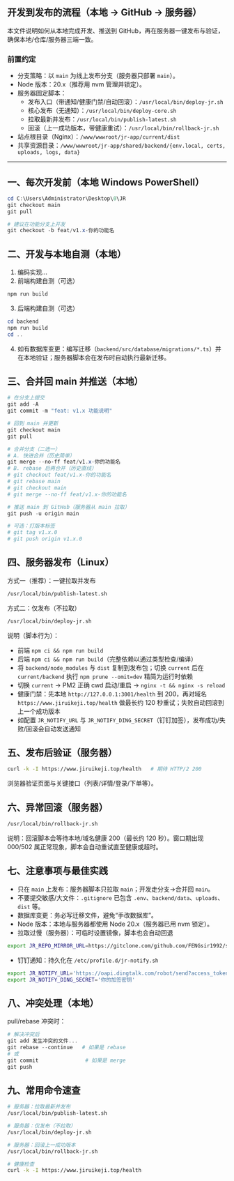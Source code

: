 ## 开发到发布的流程（本地 → GitHub → 服务器）

本文件说明如何从本地完成开发、推送到 GitHub，再在服务器一键发布与验证，确保本地/仓库/服务器三端一致。

### 前置约定
- 分支策略：以 `main` 为线上发布分支（服务器只部署 `main`）。
- Node 版本：20.x（推荐用 nvm 管理并锁定）。
- 服务器固定脚本：
  - 发布入口（带通知/健康门禁/自动回滚）：`/usr/local/bin/deploy-jr.sh`
  - 核心发布（无通知）：`/usr/local/bin/deploy-core.sh`
  - 拉取最新并发布：`/usr/local/bin/publish-latest.sh`
  - 回滚（上一成功版本，带健康重试）：`/usr/local/bin/rollback-jr.sh`
- 站点根目录（Nginx）：`/www/wwwroot/jr-app/current/dist`
- 共享资源目录：`/www/wwwroot/jr-app/shared/backend/{env.local, certs, uploads, logs, data}`

---

## 一、每次开发前（本地 Windows PowerShell）
```powershell
cd C:\Users\Administrator\Desktop\0\JR
git checkout main
git pull

# 建议在功能分支上开发
git checkout -b feat/v1.x-你的功能名
```

## 二、开发与本地自测（本地）
1) 编码实现...
2) 前端构建自测（可选）
```powershell
npm run build
```
3) 后端构建自测（可选）
```powershell
cd backend
npm run build
cd ..
```
4) 如有数据库变更：编写迁移（`backend/src/database/migrations/*.ts`）并在本地验证；服务器脚本会在发布时自动执行最新迁移。

## 三、合并回 main 并推送（本地）
```powershell
# 在分支上提交
git add -A
git commit -m "feat: v1.x 功能说明"

# 回到 main 并更新
git checkout main
git pull

# 合并分支（二选一）
# A. 快进合并（历史简单）
git merge --no-ff feat/v1.x-你的功能名
# B. rebase 后再合并（历史直线）
# git checkout feat/v1.x-你的功能名
# git rebase main
# git checkout main
# git merge --no-ff feat/v1.x-你的功能名

# 推送 main 到 GitHub（服务器从 main 拉取）
git push -u origin main

# 可选：打版本标签
# git tag v1.x.0
# git push origin v1.x.0
```

## 四、服务器发布（Linux）
方式一（推荐）：一键拉取并发布
```bash
/usr/local/bin/publish-latest.sh
```
方式二：仅发布（不拉取）
```bash
/usr/local/bin/deploy-jr.sh
```

说明（脚本行为）：
- 前端 `npm ci && npm run build`
- 后端 `npm ci && npm run build`（完整依赖以通过类型检查/编译）
- 将 `backend/node_modules` 与 `dist` 复制到发布包；切换 `current` 后在 `current/backend` 执行 `npm prune --omit=dev` 精简为运行时依赖
- 切换 `current` → PM2 正确 cwd 启动/重启 → `nginx -t && nginx -s reload`
- 健康门禁：先本地 `http://127.0.0.1:3001/health` 到 200，再对域名 `https://www.jiruikeji.top/health` 做最长约 120 秒重试；失败自动回滚到上一个成功版本
- 如配置 `JR_NOTIFY_URL` 与 `JR_NOTIFY_DING_SECRET`（钉钉加签），发布成功/失败/回滚会自动发送通知

## 五、发布后验证（服务器）
```bash
curl -k -I https://www.jiruikeji.top/health   # 期待 HTTP/2 200
```
浏览器验证页面与关键接口（列表/详情/登录/下单等）。

## 六、异常回滚（服务器）
```bash
/usr/local/bin/rollback-jr.sh
```
说明：回滚脚本会等待本地/域名健康 200（最长约 120 秒）。窗口期出现 000/502 属正常现象，脚本会自动重试直至健康或超时。

## 七、注意事项与最佳实践
- 只在 `main` 上发布：服务器脚本只拉取 `main`；开发走分支→合并回 `main`。
- 不要提交敏感/大文件：`.gitignore` 已包含 `.env`、`backend/data`、`uploads`、`dist` 等。
- 数据库变更：务必写迁移文件，避免“手改数据库”。
- Node 版本：本地与服务器都使用 Node 20.x（服务器已用 nvm 锁定）。
- 拉取过慢（服务器）：可临时设置镜像，脚本也会自动回退
```bash
export JR_REPO_MIRROR_URL=https://gitclone.com/github.com/FENGsir1992/sir2.git
```
- 钉钉通知：持久化在 `/etc/profile.d/jr-notify.sh`
```bash
export JR_NOTIFY_URL='https://oapi.dingtalk.com/robot/send?access_token=你的token'
export JR_NOTIFY_DING_SECRET='你的加签密钥'
```

## 八、冲突处理（本地）
pull/rebase 冲突时：
```powershell
# 解决冲突后
git add 发生冲突的文件...
git rebase --continue   # 如果是 rebase
# 或
git commit               # 如果是 merge
git push
```

## 九、常用命令速查
```bash
# 服务器：拉取最新并发布
/usr/local/bin/publish-latest.sh

# 服务器：仅发布（不拉取）
/usr/local/bin/deploy-jr.sh

# 服务器：回滚上一成功版本
/usr/local/bin/rollback-jr.sh

# 健康检查
curl -k -I https://www.jiruikeji.top/health
```



